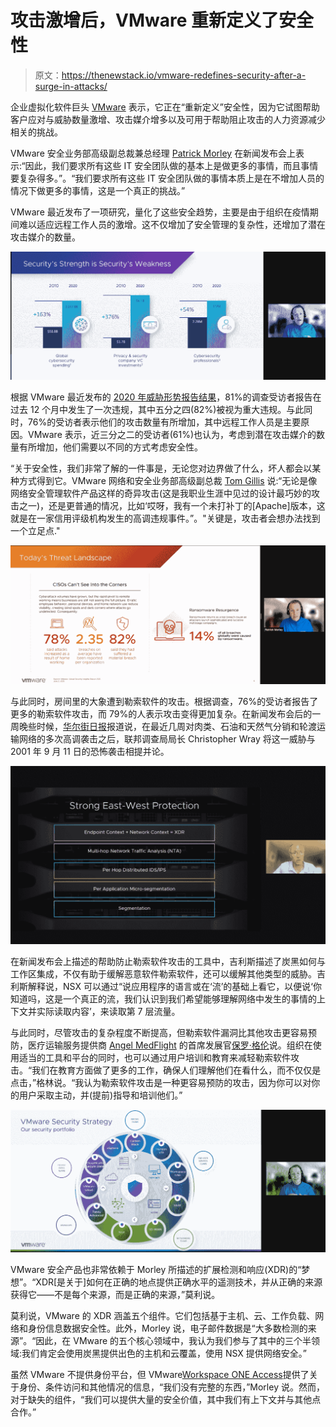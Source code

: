 # 攻击激增后，VMware 重新定义了安全性

> 原文：<https://thenewstack.io/vmware-redefines-security-after-a-surge-in-attacks/>

企业虚拟化软件巨头 [VMware](https://tanzu.vmware.com?utm_content=inline-mention) 表示，它正在“重新定义”安全性，因为它试图帮助客户应对与威胁数量激增、攻击媒介增多以及可用于帮助阻止攻击的人力资源减少相关的挑战。

VMware 安全业务部高级副总裁兼总经理 [Patrick Morley](https://www.linkedin.com/in/patrickmorley/) 在新闻发布会上表示:“因此，我们要求所有这些 IT 安全团队做的基本上是做更多的事情，而且事情要复杂得多。”。“我们要求所有这些 IT 安全团队做的事情本质上是在不增加人员的情况下做更多的事情，这是一个真正的挑战。”

VMware 最近发布了一项研究，量化了这些安全趋势，主要是由于组织在疫情期间难以适应远程工作人员的激增。这不仅增加了安全管理的复杂性，还增加了潜在攻击媒介的数量。

![](img/3e98127e12b3d643856c21ae09c3765d.png)

根据 VMware 最近发布的 [2020 年威胁形势报告结果](https://blogs.vmware.com/security/2021/05/vmware-threat-landscape-report-blog.html)，81%的调查受访者报告在过去 12 个月中发生了一次违规，其中五分之四(82%)被视为重大违规。与此同时，76%的受访者表示他们的攻击数量有所增加，其中远程工作人员是主要原因。VMware 表示，近三分之二的受访者(61%)也认为，考虑到潜在攻击媒介的数量有所增加，他们需要以不同的方式考虑安全性。

“关于安全性，我们非常了解的一件事是，无论您对边界做了什么，坏人都会以某种方式得到它。VMware 网络和安全业务部高级副总裁 [Tom Gillis](https://www.linkedin.com/in/tomgillis1) 说:“无论是像网络安全管理软件产品这样的奇异攻击(这是我职业生涯中见过的设计最巧妙的攻击之一)，还是更普通的情况，比如‘哎呀，我有一个未打补丁的[Apache]版本，这就是在一家信用评级机构发生的高调违规事件。”。"关键是，攻击者会想办法找到一个立足点."

![](img/9c91b631c154cbb2df67361d8440cb3c.png)

与此同时，房间里的大象遭到勒索软件的攻击。根据调查，76%的受访者报告了更多的勒索软件攻击，而 79%的人表示攻击变得更加复杂。在新闻发布会后的一周晚些时候，[华尔街日报](https://www.wsj.com/articles/fbi-director-compares-ransomware-challenge-to-9-11-11622799003?mod=hp_lead_pos10)报道说，在最近几周对肉类、石油和天然气分销和轮渡运输网络的多次高调袭击之后，联邦调查局局长 Christopher Wray 将这一威胁与 2001 年 9 月 11 日的恐怖袭击相提并论。

![](img/c077487fa20a3983466d3ec261826d3d.png)

在新闻发布会上描述的帮助防止勒索软件攻击的工具中，吉利斯描述了炭黑如何与工作区集成，不仅有助于缓解恶意软件勒索软件，还可以缓解其他类型的威胁。吉利斯解释说，NSX 可以通过“说应用程序的语言或在‘流’的基础上看它，以便说‘你知道吗，这是一个真正的流，我们认识到我们希望能够理解网络中发生的事情的上下文并实际读取内容’，来读取第 7 层流量。

与此同时，尽管攻击的复杂程度不断提高，但勒索软件漏洞比其他攻击更容易预防，医疗运输服务提供商 [Angel MedFlight](https://www.angelmedflight.com/) 的首席发展官[保罗·格伦](https://www.linkedin.com/in/paulgreen130)说。组织在使用适当的工具和平台的同时，也可以通过用户培训和教育来减轻勒索软件攻击。“我们在教育方面做了更多的工作，确保人们理解他们在看什么，而不仅仅是点击，”格林说。“我认为勒索软件攻击是一种更容易预防的攻击，因为你可以对你的用户采取主动，并(提前)指导和培训他们。”

![](img/616e40988c096b333fb60bef7e24df4a.png)

VMware 安全产品也非常依赖于 Morley 所描述的扩展检测和响应(XDR)的“梦想”。“XDR[是关于]如何在正确的地点提供正确水平的遥测技术，并从正确的来源获得它——不是每个来源，而是正确的来源，”莫利说。

莫利说，VMware 的 XDR 涵盖五个组件。它们包括基于主机、云、工作负载、网络和身份信息数据安全性。此外，Morley 说，电子邮件数据是“大多数检测的来源”。“因此，在 VMware 的五个核心领域中，我认为我们参与了其中的三个半领域:我们肯定会使用炭黑提供出色的主机和云覆盖，使用 NSX 提供网络安全。”

虽然 VMware 不提供身份平台，但 VMware[Workspace ONE Access](https://www.vmware.com/fr/products/workspace-one/access.html)提供了关于身份、条件访问和其他情况的信息，“我们没有完整的东西，”Morley 说。然而，对于缺失的组件，“我们可以提供大量的安全价值，其中我们有上下文并与其他点合作。”

<svg xmlns:xlink="http://www.w3.org/1999/xlink" viewBox="0 0 68 31" version="1.1"><title>Group</title> <desc>Created with Sketch.</desc></svg>